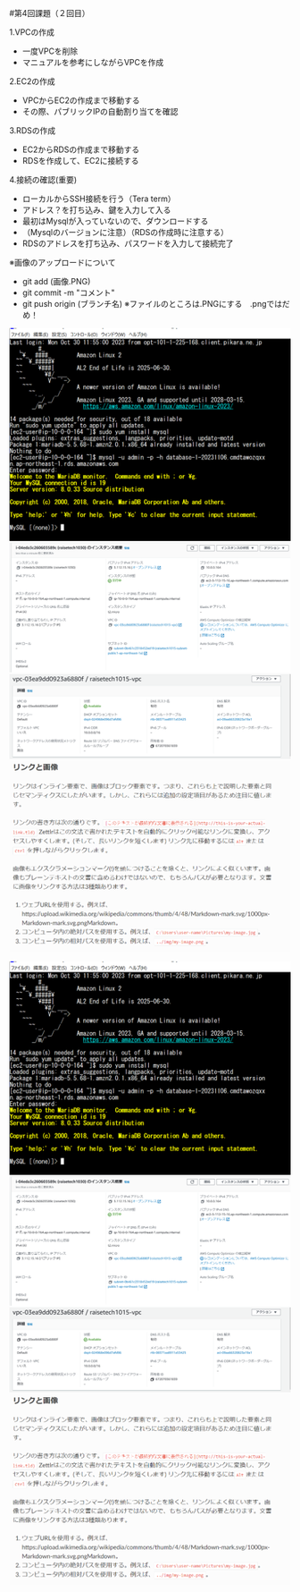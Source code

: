 #第4回課題（２回目）

1.VPCの作成

- 一度VPCを削除
- マニュアルを参考にしながらVPCを作成

2.EC2の作成

- VPCからEC2の作成まで移動する
- その際、パブリックIPの自動割り当てを確認

3.RDSの作成
- EC2からRDSの作成まで移動する
-  RDSを作成して、EC2に接続する

4.接続の確認(重要)
- ローカルからSSH接続を行う（Tera term）
- アドレス？を打ち込み、鍵を入力して入る
- 最初はMysqlが入っていないので、ダウンロードする
- （Mysqlのバージョンに注意）（RDSの作成時に注意する）
- RDSのアドレスを打ち込み、パスワードを入力して接続完了

※画像のアップロードについて
- git add (画像.PNG)
- git commit -m "コメント"
- git push origin (ブランチ名)
※ファイルのところは.PNGにする　.pngではだめ！

![image4-1](/lesson4pic/image4-1.PNG)
![image4-2](/lesson4pic/image4-2.PNG)
![image4-3](/lesson4pic/image4-3.PNG)
![iamge4-4](/lesson4pic/image4-4.PNG)

![lecture04-1](lecture04pic1.PNG)
![lecture04-2](lecture04pic2.PNG)
![lecture04-3](lecture04pic3.PNG)
![lecture04-4](lecture04pic4-2.PNG)

